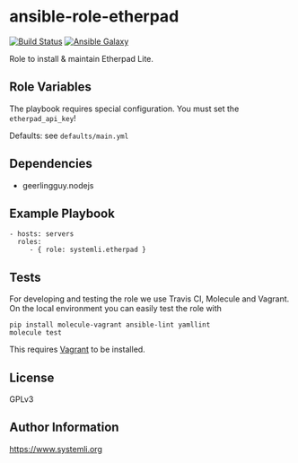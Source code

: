 # ansible-role-etherpad


[![Build Status](https://travis-ci.org/systemli/ansible-role-etherpad.svg?branch=master)](https://travis-ci.org/systemli/ansible-role-etherpad)
[![Ansible Galaxy](http://img.shields.io/badge/ansible--galaxy-etherpad-blue.svg)](https://galaxy.ansible.com/systemli/etherpad/)

Role to install & maintain Etherpad Lite.

Role Variables
--------------

The playbook requires special configuration. You must set the `etherpad_api_key`!

Defaults: see `defaults/main.yml`

Dependencies
---------------

 * geerlingguy.nodejs

Example Playbook
----------------

    - hosts: servers
      roles:
         - { role: systemli.etherpad }

Tests
-----

For developing and testing the role we use Travis CI, Molecule and Vagrant. On the local environment you can easily test the role with

```
pip install molecule-vagrant ansible-lint yamllint
molecule test
```

This requires [Vagrant](https://www.vagrantup.com/downloads.html) to be installed.

License
-------

GPLv3

Author Information
------------------

https://www.systemli.org
